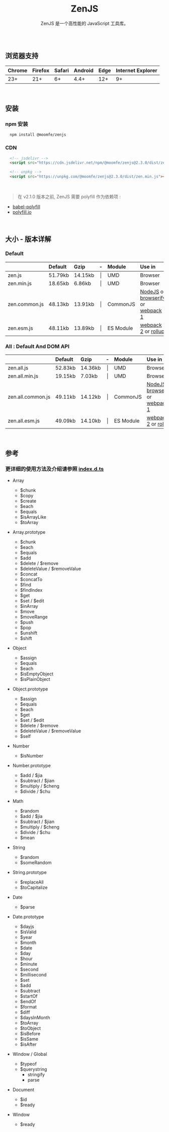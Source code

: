 <div align="center">
  <h1>ZenJS</h1>
  <p>
    ZenJS 是一个高性能的 JavaScript 工具库。
  </p>
</div>

<br>
<br>

## 浏览器支持

| Chrome | Firefox | Safari | Android | Edge | Internet Explorer |
| :-     | :-      | :-     | :-      | :-   | :-                |
| 23+    | 21+     | 6+     | 4.4+    | 12+  | 9+                |


<br>

## 安装

### npm 安装
```bash
  npm install @moomfe/zenjs
```

### CDN
```html
  <!-- jsdelivr -->
  <script src="https://cdn.jsdelivr.net/npm/@moomfe/zenjs@2.3.0/dist/zen.min.js"></script>
```
```html
  <!-- unpkg -->
  <script src="https://unpkg.com/@moomfe/zenjs@2.3.0/dist/zen.min.js"></script>
```


<br>

> 在 v2.1.0 版本之前, ZenJS 需要 polyfill 作为依赖项 :
* [babel-polyfill](https://babeljs.io/docs/usage/polyfill/)
* [polyfill.io](https://cdn.polyfill.io/v2/docs/)

<br>

## 大小 - 版本详解

### Default
|                    | Default | Gzip    |  -  | Module    | Use in  |
| :-                 | :-      | :-      | :-: | :-        | :-      |
| zen.js             | 51.79kb | 14.15kb | \|  | UMD       | Browser |
| zen.min.js         | 18.65kb | 6.86kb | \|  | UMD       | Browser |
| zen.common.js      | 48.13kb | 13.91kb | \|  | CommonJS  | [NodeJS](https://nodejs.org) or [browserify](http://browserify.org) or [webpack 1](https://webpack.github.io) |
| zen.esm.js         | 48.11kb | 13.89kb | \|  | ES Module | [webpack 2](https://webpack.js.org) or [rollup](http://rollupjs.org) |

### All : Default And DOM API
|                        | Default | Gzip    |  -  | Module    | Use in  |
| :-                     | :-      | :-      | :-: | :-        | :-      |
| zen.all.js             | 52.83kb | 14.36kb | \|  | UMD       | Browser |
| zen.all.min.js         | 19.15kb | 7.03kb | \|  | UMD       | Browser |
| zen.all.common.js      | 49.11kb | 14.12kb | \|  | CommonJS  | [NodeJS](https://nodejs.org) or [browserify](http://browserify.org) or [webpack 1](https://webpack.github.io) |
| zen.all.esm.js         | 49.09kb | 14.10kb | \|  | ES Module | [webpack 2](https://webpack.js.org) or [rollup](http://rollupjs.org) |

<br>

## 参考
### 更详细的使用方法及介绍请参照 [index.d.ts](./index.d.ts)


- Array
  - $chunk
  - $copy
  - $create
  - $each
  - $equals
  - $isArrayLike
  - $toArray

- Array.prototype
  - $chunk
  - $each
  - $equals
  - $add
  - $delete / $remove
  - $deleteValue / $removeValue
  - $concat
  - $concatTo
  - $find
  - $findIndex
  - $get
  - $set / $edit
  - $inArray
  - $move
  - $moveRange
  - $push
  - $pop
  - $unshift
  - $shift

- Object
  - $assign
  - $equals
  - $each
  - $isEmptyObject
  - $isPlainObject

- Object.prototype
  - $assign
  - $equals
  - $each
  - $get
  - $set / $edit
  - $delete / $remove
  - $deleteValue / $removeValue
  - $self

- Number
  - $isNumber

- Number.prototype
  - $add / $jia
  - $subtract / $jian
  - $multiply / $cheng
  - $divide / $chu

- Math
  - $random
  - $add / $jia
  - $subtract / $jian
  - $multiply / $cheng
  - $divide / $chu
  - $mean

- String
  - $random
  - $someRandom

- String.prototype
  - $replaceAll
  - $toCapitalize

- Date
  - $parse

- Date.prototype
  - $dayjs
  - $isValid
  - $year
  - $month
  - $date
  - $day
  - $hour
  - $minute
  - $second
  - $millisecond
  - $set
  - $add
  - $subtract
  - $startOf
  - $endOf
  - $format
  - $diff
  - $daysInMonth
  - $toArray
  - $toObject
  - $isBefore
  - $isSame
  - $isAfter

- Window / Global
  - $typeof
  - $querystring
    - stringify
    - parse

- Document
  - $id
  - $ready

- Window
  - $ready

  <!-- - $get
  - $inArray
  - $set / $edit
  - $move
  - $moveRange
  - $push
  - $unshift
  - $pop
  - $shift

- document
  - $cookie
  - $deleteCookie / $removeCookie
  - $id
  - $ready
  - $query
  - $queryFirst

- Element.prototype
  - \_index
  - \_nodeName
  - \_width
  - \_height
  - \_val / \_value
  - \_html
  - $addClass
  - $deleteClass / $removeClass
  - $hasClass
  - $toggleClass
  - $append
  - $prepend
  - $before
  - $after
  - $child / $children
  - $first / $firstChild
  - $last / $lastChild
  - $is
  - $not
  - $query
  - $queryFirst
  - $delete / $remove
  - $replaceWith / $replace
  - $parent
  - $parents
  - $next
  - $prev
  - $nextAll
  - $prevAll
  - $siblings
  - $selectText

- EventTarget.prototype
  - $data
  - $hasData
  - $deleteData / $removeData
  - $on
  - $one / $once
  - $off
  - $emit

- Object
  - $create
  - $each
  - $isEmptyObject
  - $isPlainObject

- Object.prototype
  - $delete / $remove
  - $deleteValue / $removeValue
  - $get
  - $set / $edit
  - $self
  - \_\_self\_\_

- String
  - $random
  - $someRandom

- String.prototype
  - $toCapitalize
  - $replaceAll

- window
  - $ready
  - $typeof
  - $querystring.stringify
  - $querystring.parse -->

<br>

## 在本地构建ZenJS

克隆到本地:
```bash
git clone https://github.com/MoomFE/ZenJS.git
```
安装依赖项:
```bash
cd ZenJS && npm install
```
构建项目:
```bash
npm run build
```
实时监听项目修改:
```bash
npm run watch
```

<br>

## License

ZenJS is licensed under a [MIT  License](./LICENSE).